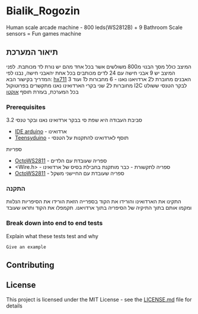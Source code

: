 # Bialik_Rogozin
Human scale arcade machine - 800 leds(WS2812B) + 9 Bathroom Scale sensors = Fun games machine
## תיאור המערכת

המיצב כולל מסך הבנוי מ800 משולשים אשר בכל אחד מהם יש נורת לד מכותבת.
לפני המיצב יש 9 אבני חישה עם 24 לדים מכותבים בכל אחת
יהאבני חישה, נבנו לפי המדריך בקישור הבא:
[hx711](https://www.instructables.com/id/Arduino-Bathroom-Scale-With-50-Kg-Load-Cells-and-H/) 
האבנים מחוברת ל2 ארדויאנו נאנו - 6 מחבורות ל1 ועוד 3 מחוברות ל2
שני בקרי הארדואינו נאנו מתקשרים בפרוטוקול 
I2C 
לבקר הטנסי ששולט בכל המערכת, בעזרת תוסף 
[אוקטו](https://www.pjrc.com/teensy/td_libs_OctoWS2811.html) 
### Prerequisites
 סביבת העבודה היא שפת סי בבקר ארדואינו נאנו ובקר טנסי 3.2
 * [IDE arduino](https://www.arduino.cc/en/Main/Software) - ארדואינו
 * [Teensyduino](https://www.arduino.cc/en/Main/Software) - תוסף לארדואינו להתקנות על הטנסי


ספריות
 * [OctoWS2811]( https://github.com/PaulStoffregen/OctoWS2811) - ספריה שעובדת עם הלדים
 * <Wire.h> - ספריה לתקשורת - כבר מותקנת בחבילת בסיס של ארדואינו
 * [OctoWS2811]( https://github.com/bogde/HX711) - ספריה שעובדת עם החיישני משקל


### התקנה

התקינו את הארדואינו והורידו את הקוד בספרייה הזאת
הורידו את הסיפריות הנלוות ומקמו אותם בתוך התיקיה של הסיפריה בתוך ארדויאנו.
תקמפלו את הקוד ותראו שעובד

### Break down into end to end tests

Explain what these tests test and why

```
Give an example
```


## Contributing


## License

This project is licensed under the MIT License - see the [LICENSE.md](LICENSE.md) file for details

